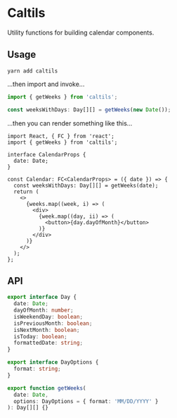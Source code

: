 # Caltils
Utility functions for building calendar components.

## Usage
```
yarn add caltils
```

...then import and invoke...

```ts
import { getWeeks } from 'caltils';

const weeksWithDays: Day[][] = getWeeks(new Date());
```

...then you can render something like this...

```tsx
import React, { FC } from 'react';
import { getWeeks } from 'caltils';

interface CalendarProps {
  date: Date;
}

const Calendar: FC<CalendarProps> = ({ date }) => {
  const weeksWithDays: Day[][] = getWeeks(date);
  return (
    <>
      {weeks.map((week, i) => (
        <div>
          {week.map((day, ii) => (
            <button>{day.dayOfMonth}</button>
          )}
        </div>
      )}
    </>
  );
};
```

## API
```ts
export interface Day {
  date: Date;
  dayOfMonth: number;
  isWeekendDay: boolean;
  isPreviousMonth: boolean;
  isNextMonth: boolean;
  isToday: boolean;
  formattedDate: string;
}

export interface DayOptions {
  format: string;
}

export function getWeeks(
  date: Date,
  options: DayOptions = { format: 'MM/DD/YYYY' }
): Day[][] {}
```
